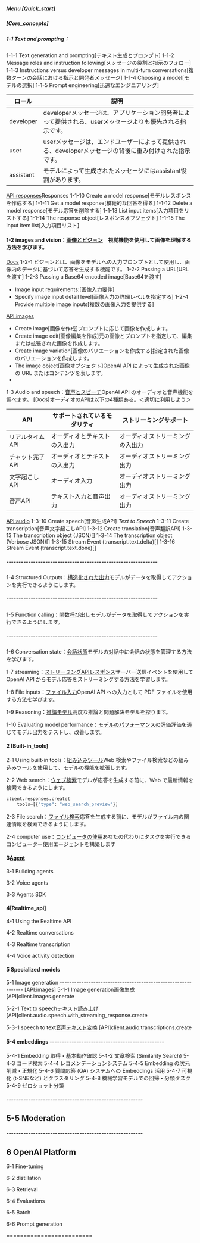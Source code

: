 ##### Menu [Quick_start]

##### [Core_concepts]

##### 1-1 Text and prompting：
1-1-1 Text generation and prompting[テキスト生成とプロンプト]
1-1-2 Message roles and instruction following[メッセージの役割と指示のフォロー]
1-1-3 Instructions versus developer messages in multi-turn conversations[複数ターンの会話における指示と開発者メッセージ]
1-1-4 Choosing a model[モデルの選択]
1-1-5 Prompt engineering[迅速なエンジニアリング]

| ロール    | 説明                                                                                                      |
| --------- | --------------------------------------------------------------------------------------------------------- |
| developer | developerメッセージは、アプリケーション開発者によって提供される、userメッセージよりも優先される指示です。 |
| user      | userメッセージは、エンドユーザーによって提供される、developerメッセージの背後に重み付けされた指示です。   |
| assistant | モデルによって生成されたメッセージにはassistant役割があります。                                           |

[API:responses](https://platform.openai.com/docs/api-reference/responses)Responses
1-1-10 Create a model response[モデルレスポンスを作成する]
1-1-11 Get a model response[模範的な回答を得る]
1-1-12 Delete a model response[モデル応答を削除する]
1-1-13 List input items[入力項目をリストする]
1-1-14 The response object[レスポンスオブジェクト]
1-1-15 The input item list[入力項目リスト]


#### 1-2 images and vision：[画像とビジョン](https://platform.openai.com/docs/guides/images?api-mode=responses)　視覚機能を使用して画像を理解する方法を学びます。

[Docs](https://platform.openai.com/docs/guides/images?api-mode=responses)
1-2-1 ビジョンとは、画像をモデルへの入力プロンプトとして使用し、画像内のデータに基づいて応答を生成する機能です。
1-2-2 Passing a URL[URLを渡す]
1-2-3 Passing a Base64 encoded image[Base64を渡す]

- Image input requirements:[画像入力要件]
- Specify image input detail level[画像入力の詳細レベルを指定する]
  1-2-4 Provide multiple image inputs[複数の画像入力を提供する]

[API:images](https://platform.openai.com/docs/api-reference/images/create)

- Create image[画像を作成]プロンプトに応じて画像を作成します。
- Create image edit[画像編集を作成]元の画像とプロンプトを指定して、編集または拡張された画像を作成します。
- Create image variation[画像のバリエーションを作成する]指定された画像のバリエーションを作成します。
- The image object[画像オブジェクト]OpenAI API によって生成された画像の URL またはコンテンツを表します。
-

1-3 Audio and speech：[音声とスピーチ](https://platform.openai.com/docs/guides/audio)OpenAI API のオーディオと音声機能を調べます。
[Docs]オーディオのAPIは以下の4種類ある。＜適切に利用しよう＞


| API             | サポートされているモダリティ | ストリーミングサポート           |
| --------------- | ---------------------------- | -------------------------------- |
| リアルタイムAPI | オーディオとテキストの入出力 | オーディオストリーミングの入出力 |
| チャット完了API | オーディオとテキストの入出力 | オーディオストリーミング出力     |
| 文字起こしAPI   | オーディオ入力               | オーディオストリーミング出力     |
| 音声API         | テキスト入力と音声出力       | オーディオストリーミング出力     |

[API:audio](https://platform.openai.com/docs/api-reference/audio)
1-3-10 Create speech[音声生成API] *Text to Speech*
1-3-11 Create transcription[音声文字起こしAPI]
1-3-12 Create translation[音声翻訳API]
1-3-13 The transcription object (JSON)[]
1-3-14 The transcription object (Verbose JSON)[]
1-3-15 Stream Event (transcript.text.delta)[]
1-3-16 Stream Event (transcript.text.done)[]

##### --------------------------------------------------------------

1-4 Structured Outputs：[構造化された出力](https://platform.openai.com/docs/guides/structured-outputs)モデルがデータを取得してアクションを実行できるようにします。

##### --------------------------------------------------------------

1-5 Function calling：[関数呼び出し](https://platform.openai.com/docs/guides/function-calling?api-mode=responses)モデルがデータを取得してアクションを実行できるようにします。

##### --------------------------------------------------------------

1-6 Conversation state：[会話状態](https://platform.openai.com/docs/guides/conversation-state?api-mode=responses)モデルの対話中に会話の状態を管理する方法を学びます。

1-7 streaming：[ストリーミングAPIレスポンス](https://platform.openai.com/docs/guides/streaming-responses?api-mode=responses)サーバー送信イベントを使用して OpenAI API からモデル応答をストリーミングする方法を学習します。

1-8 File inputs：[ファイル入力](https://platform.openai.com/docs/guides/pdf-files?api-mode=responses)OpenAI API への入力として PDF ファイルを使用する方法を学びます。

1-9 Reasoning：[推論モデル](https://platform.openai.com/docs/guides/reasoning?api-mode=responses)高度な推論と問題解決モデルを探ります。

1-10 Evaluating model performance：[モデルのパフォーマンスの評価]()評価を通じてモデル出力をテストし、改善します。

#### 2 [Built-in_tools]

2-1 Using built-in tools：[組み込みツール](https://platform.openai.com/docs/guides/tools?api-mode=responses)Web 検索やファイル検索などの組み込みツールを使用して、モデルの機能を拡張します。

2-2 Web search：[ウェブ検索](https://platform.openai.com/docs/guides/tools-web-search?api-mode=responses)モデルが応答を生成する前に、Web で最新情報を検索できるようにします。

```python
client.responses.create(
    tools=[{"type": "web_search_preview"}]
```

2-3 File search：[ファイル検索](https://platform.openai.com/docs/guides/tools-file-search)応答を生成する前に、モデルがファイル内の関連情報を検索できるようにします。

2-4 computer use：[コンピュータの使用](https://platform.openai.com/docs/guides/tools-computer-use)あなたの代わりにタスクを実行できるコンピューター使用エージェントを構築します

#### 3[Agent]()

3-1 Building agents

3-2 Voice agents

3-3 Agents SDK

#### 4[Realtime_api]

4-1 Using the Realtime API

4-2 Realtime conversations

4-3 Realtime transcription

4-4 Voice activity detection

#### 5 Specialized models

5-1 Image generation --------------------------------------------------------------
[API:images]
5-1-1 Image generation[画像生成](https://platform.openai.com/docs/guides/image-generation?language=python) [API]client.images.generate

5-2-1 Text to speech[テキスト読み上げ](https://platform.openai.com/docs/guides/text-to-speech) [API]client.audio.speech.with_streaming_response.create

5-3-1 speech to text[音声テキスト変換](https://platform.openai.com/docs/guides/speech-to-text) [API]client.audio.transcriptions.create

#### 5-4 embeddings -----------------------------------------------
5-4-1 Embedding 取得・基本動作確認
5-4-2 文章検索 (Similarity Search)
5-4-3 コード検索
5-4-4 レコメンデーションシステム
5-4-5 Embedding の次元削減・正規化
5-4-6 質問応答 (QA) システムへの Embeddings 活用
5-4-7 可視化 (t-SNEなど) とクラスタリング
5-4-8 機械学習モデルでの回帰・分類タスク
5-4-9 ゼロショット分類

##### --------------------------------------------------------
5-5 Moderation
-----------------

##### --------------------------------------------------------
6 OpenAI Platform
-----------------

6-1 Fine-tuning

6-2 distillation

6-3 Retrieval

6-4 Evaluations

6-5 Batch

6-6 Prompt generation

=========================
